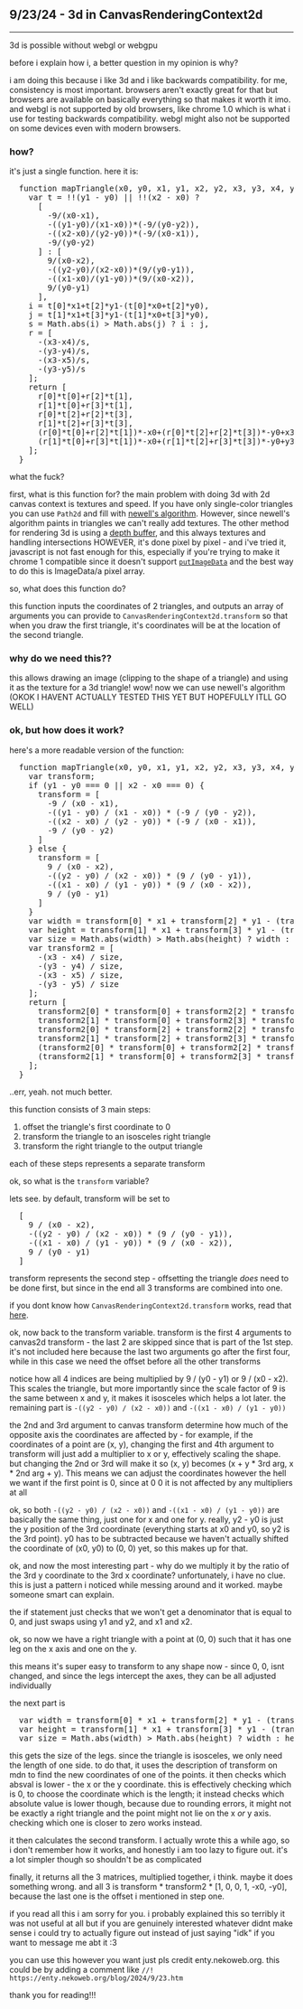 <!--[[USE_LAYOUT_generic.htm]]-->

## 9/23/24 - 3d in CanvasRenderingContext2d
---
3d is possible without webgl or webgpu

before i explain how i, a better question in my opinion is why?

i am doing this because i like 3d and i like backwards compatibility. for me, consistency is most important. browsers aren't exactly great for that but browsers are available on basically everything so that makes it worth it imo. and webgl is not supported by old browsers, like chrome 1.0 which is what i use for testing backwards compatibility. webgl might also not be supported on some devices even with modern browsers.

### how?

it's just a single function. here it is:

<pre>
  function mapTriangle(x0, y0, x1, y1, x2, y2, x3, y3, x4, y4, x5, y5) {
    var t = !!(y1 - y0) || !!(x2 - x0) ?
      [
        -9/(x0-x1),
        -((y1-y0)/(x1-x0))*(-9/(y0-y2)),
        -((x2-x0)/(y2-y0))*(-9/(x0-x1)),
        -9/(y0-y2)
      ] : [
        9/(x0-x2),
        -((y2-y0)/(x2-x0))*(9/(y0-y1)),
        -((x1-x0)/(y1-y0))*(9/(x0-x2)),
        9/(y0-y1)
      ],
    i = t[0]*x1+t[2]*y1-(t[0]*x0+t[2]*y0),
    j = t[1]*x1+t[3]*y1-(t[1]*x0+t[3]*y0),
    s = Math.abs(i) > Math.abs(j) ? i : j,
    r = [
      -(x3-x4)/s,
      -(y3-y4)/s,
      -(x3-x5)/s,
      -(y3-y5)/s
    ];
    return [
      r[0]*t[0]+r[2]*t[1],
      r[1]*t[0]+r[3]*t[1],
      r[0]*t[2]+r[2]*t[3],
      r[1]*t[2]+r[3]*t[3],
      (r[0]*t[0]+r[2]*t[1])*-x0+(r[0]*t[2]+r[2]*t[3])*-y0+x3,
      (r[1]*t[0]+r[3]*t[1])*-x0+(r[1]*t[2]+r[3]*t[3])*-y0+y3
    ];
  }
</pre>
what the fuck?

first, what is this function for? the main problem with doing 3d with 2d canvas context is textures and speed. If you have only single-color triangles you can use `Path2d` and fill with <a href="https://en.wikipedia.org/wiki/Newell%27s_algorithm">newell's algorithm</a>. However, since newell's algorithm paints in triangles we can't really add textures. The other method for rendering 3d is using a <a href="https://en.wikipedia.org/wiki/Z-buffering">depth buffer</a>, and this always textures and handling intersections HOWEVER, it's done pixel by pixel - and i've tried it, javascript is not fast enough for this, especially if you're trying to make it chrome 1 compatible since it doesn't support <a href="https://developer.mozilla.org/en-US/docs/Web/API/CanvasRenderingContext2D/putImageData">`putImageData`</a> and the best way to do this is ImageData/a pixel array.

so, what does this function do?

this function inputs the coordinates of 2 triangles, and outputs an array of arguments you can provide to `CanvasRenderingContext2d.transform` so that when you draw the first triangle, it's coordinates will be at the location of the second triangle.

### why do we need this??

this allows drawing an image (clipping to the shape of a triangle) and using it as the texture for a 3d triangle! wow! now we can use newell's algorithm (OKOK I HAVENT ACTUALLY TESTED THIS YET BUT HOPEFULLY ITLL GO WELL)

### ok, but how does it work?

here's a more readable version of the function:

<pre>
  function mapTriangle(x0, y0, x1, y1, x2, y2, x3, y3, x4, y4, x5, y5) {
    var transform;
    if (y1 - y0 === 0 || x2 - x0 === 0) {
      transform = [
        -9 / (x0 - x1),
        -((y1 - y0) / (x1 - x0)) * (-9 / (y0 - y2)),
        -((x2 - x0) / (y2 - y0)) * (-9 / (x0 - x1)),
        -9 / (y0 - y2)
      ]
    } else {
      transform = [
        9 / (x0 - x2),
        -((y2 - y0) / (x2 - x0)) * (9 / (y0 - y1)),
        -((x1 - x0) / (y1 - y0)) * (9 / (x0 - x2)),
        9 / (y0 - y1)
      ]
    }
    var width = transform[0] * x1 + transform[2] * y1 - (transform[0] * x0 + transform[2] * y0);
    var height = transform[1] * x1 + transform[3] * y1 - (transform[1] * x0 + transform[3] * y0);
    var size = Math.abs(width) > Math.abs(height) ? width : height;
    var transform2 = [
      -(x3 - x4) / size,
      -(y3 - y4) / size,
      -(x3 - x5) / size,
      -(y3 - y5) / size
    ];
    return [
      transform2[0] * transform[0] + transform2[2] * transform[1],
      transform2[1] * transform[0] + transform2[3] * transform[1],
      transform2[0] * transform[2] + transform2[2] * transform[3],
      transform2[1] * transform[2] + transform2[3] * transform[3],
      (transform2[0] * transform[0] + transform2[2] * transform[1]) * -x0 + (transform2[0] * transform[2] + transform2[2] * transform[3]) * -y0 + x3,
      (transform2[1] * transform[0] + transform2[3] * transform[1]) * -x0 + (transform2[1] * transform[2] + transform2[3] * transform[3]) * -y0 + y3
    ];
  }
</pre>
..err, yeah. not much better.

this function consists of 3 main steps:

1. offset the triangle's first coordinate to 0
2. transform the triangle to an isosceles right triangle
3. transform the right triangle to the output triangle

each of these steps represents a separate transform

ok, so what is the `transform` variable?

lets see. by default, transform will be set to

<pre>
  [
    9 / (x0 - x2),
    -((y2 - y0) / (x2 - x0)) * (9 / (y0 - y1)),
    -((x1 - x0) / (y1 - y0)) * (9 / (x0 - x2)),
    9 / (y0 - y1)
  ]
</pre>
transform represents the second step - offsetting the triangle *does* need to be done first, but since in the end all 3 transforms are combined into one.

if you dont know how `CanvasRenderingContext2d.transform` works, read that <a href="https://developer.mozilla.org/en-US/docs/Web/API/CanvasRenderingContext2D/transform">here</a>.

ok, now back to the transform variable. transform is the first 4 arguments to canvas2d transform - the last 2 are skipped since that is part of the 1st step. it's not included here because the last two arguments go after the first four, while in this case we need the offset before all the other transforms

notice how all 4 indices are being multiplied by 9 / (y0 - y1) or 9 / (x0 - x2). This scales the triangle, but more importantly since the scale factor of 9 is the same between x and y, it makes it isosceles which helps a lot later. the remaining part is `-((y2 - y0) / (x2 - x0))` and `-((x1 - x0) / (y1 - y0))`

the 2nd and 3rd argument to canvas transform determine how much of the opposite axis the coordinates are affected by - for example, if the coordinates of a point are (x, y), changing the first and 4th argument to transform will just add a multiplier to x or y, effectively scaling the shape. but changing the 2nd or 3rd will make it so (x, y) becomes (x + y * 3rd arg, x * 2nd arg + y). This means we can adjust the coordinates however the hell we want if the first point is 0, since at 0 0 it is not affected by any multipliers at all

ok, so both `-((y2 - y0) / (x2 - x0))` and `-((x1 - x0) / (y1 - y0))` are basically the same thing, just one for x and one for y. really, y2 - y0 is just the y position of the 3rd coordinate (everything starts at x0 and y0, so y2 is the 3rd point). y0 has to be subtracted because we haven't actually shifted the coordinate of (x0, y0) to (0, 0) yet, so this makes up for that.

ok, and now the most interesting part - why do we multiply it by the ratio of the 3rd y coordinate to the 3rd x coordinate? unfortunately, i have no clue. this is just a pattern i noticed while messing around and it worked. maybe someone smart can explain.

the if statement just checks that we won't get a denominator that is equal to 0, and just swaps using y1 and y2, and x1 and x2.

ok, so now we have a right triangle with a point at (0, 0) such that it has one leg on the x axis and one on the y.

this means it's super easy to transform to any shape now - since 0, 0, isnt changed, and since the legs intercept the axes, they can be all adjusted individually

the next part is

<pre>
  var width = transform[0] * x1 + transform[2] * y1 - (transform[0] * x0 + transform[2] * y0);
  var height = transform[1] * x1 + transform[3] * y1 - (transform[1] * x0 + transform[3] * y0);
  var size = Math.abs(width) > Math.abs(height) ? width : height;
</pre>
this gets the size of the legs. since the triangle is isosceles, we only need the length of one side. to do that, it uses the description of transform on mdn to find the new coordinates of one of the points. it then checks which absval is lower - the x or the y coordinate. this is effectively checking which is 0, to choose the coordinate which is the length; it instead checks which absolute value is lower though, because due to rounding errors, it might not be exactly a right triangle and the point might not lie on the x *or* y axis. checking which one is closer to zero works instead.

it then calculates the second transform. I actually wrote this a while ago, so i don't remember how it works, and honestly i am too lazy to figure out. it's a lot simpler though so shouldn't be as complicated

finally, it returns all the 3 matrices, multiplied together, i think. maybe it does something wrong. and all 3 is transform * transform2 * [1, 0, 0, 1, -x0, -y0], because the last one is the offset i mentioned in step one.

if you read all this i am sorry for you. i probably explained this so terribly it was not useful at all but if you are genuinely interested whatever didnt make sense i could try to actually figure out instead of just saying "idk" if you want to message me abt it :3

you can use this however you want just pls credit enty.nekoweb.org. this could be by adding a comment like `//! https://enty.nekoweb.org/blog/2024/9/23.htm`

thank you for reading!!!

